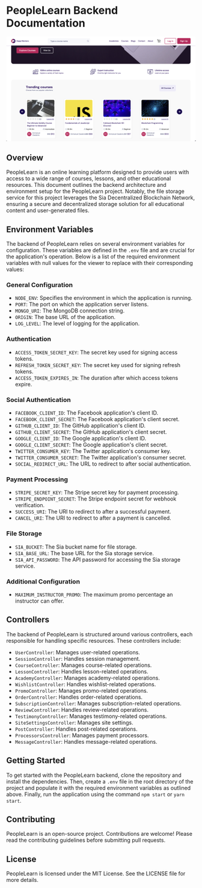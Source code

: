 # PeopleLearn Backend Documentation
![PeopleLearn Platform](./screenshots/0.png)
## Overview

PeopleLearn is an online learning platform designed to provide users with access to a wide range of courses, lessons, and other educational resources. This document outlines the backend architecture and environment setup for the PeopleLearn project. Notably, the file storage service for this project leverages the Sia Decentralized Blockchain Network, ensuring a secure and decentralized storage solution for all educational content and user-generated files.

## Environment Variables

The backend of PeopleLearn relies on several environment variables for configuration. These variables are defined in the `.env` file and are crucial for the application's operation. Below is a list of the required environment variables with null values for the viewer to replace with their corresponding values:

### General Configuration

- `NODE_ENV`: Specifies the environment in which the application is running.
- `PORT`: The port on which the application server listens.
- `MONGO_URI`: The MongoDB connection string.
- `ORIGIN`: The base URL of the application.
- `LOG_LEVEL`: The level of logging for the application.

### Authentication

- `ACCESS_TOKEN_SECRET_KEY`: The secret key used for signing access tokens.
- `REFRESH_TOKEN_SECRET_KEY`: The secret key used for signing refresh tokens.
- `ACCESS_TOKEN_EXPIRES_IN`: The duration after which access tokens expire.

### Social Authentication

- `FACEBOOK_CLIENT_ID`: The Facebook application's client ID.
- `FACEBOOK_CLIENT_SECRET`: The Facebook application's client secret.
- `GITHUB_CLIENT_ID`: The GitHub application's client ID.
- `GITHUB_CLIENT_SECRET`: The GitHub application's client secret.
- `GOOGLE_CLIENT_ID`: The Google application's client ID.
- `GOOGLE_CLIENT_SECRET`: The Google application's client secret.
- `TWITTER_CONSUMER_KEY`: The Twitter application's consumer key.
- `TWITTER_CONSUMER_SECRET`: The Twitter application's consumer secret.
- `SOCIAL_REDIRECT_URL`: The URL to redirect to after social authentication.

### Payment Processing

- `STRIPE_SECRET_KEY`: The Stripe secret key for payment processing.
- `STRIPE_ENDPOINT_SECRET`: The Stripe endpoint secret for webhook verification.
- `SUCCESS_URI`: The URI to redirect to after a successful payment.
- `CANCEL_URI`: The URI to redirect to after a payment is cancelled.

### File Storage

- `SIA_BUCKET`: The Sia bucket name for file storage.
- `SIA_BASE_URL`: The base URL for the Sia storage service.
- `SIA_API_PASSWORD`: The API password for accessing the Sia storage service.

### Additional Configuration

- `MAXIMUM_INSTRUCTOR_PROMO`: The maximum promo percentage an instructor can offer.

## Controllers

The backend of PeopleLearn is structured around various controllers, each responsible for handling specific resources. These controllers include:

- `UserController`: Manages user-related operations.
- `SessionController`: Handles session management.
- `CourseController`: Manages course-related operations.
- `LessonController`: Handles lesson-related operations.
- `AcademyController`: Manages academy-related operations.
- `WishlistController`: Handles wishlist-related operations.
- `PromoController`: Manages promo-related operations.
- `OrderController`: Handles order-related operations.
- `SubscriptionController`: Manages subscription-related operations.
- `ReviewController`: Handles review-related operations.
- `TestimonyController`: Manages testimony-related operations.
- `SiteSettingsController`: Manages site settings.
- `PostController`: Handles post-related operations.
- `ProcessorsController`: Manages payment processors.
- `MessageController`: Handles message-related operations.

## Getting Started

To get started with the PeopleLearn backend, clone the repository and install the dependencies. Then, create a `.env` file in the root directory of the project and populate it with the required environment variables as outlined above. Finally, run the application using the command `npm start` or `yarn start`.

## Contributing

PeopleLearn is an open-source project. Contributions are welcome! Please read the contributing guidelines before submitting pull requests.

## License

PeopleLearn is licensed under the MIT License. See the LICENSE file for more details.